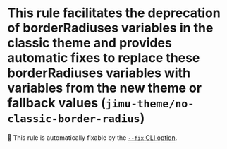 # This rule facilitates the deprecation of borderRadiuses variables in the classic theme and provides automatic fixes to replace these borderRadiuses variables with variables from the new theme or fallback values (`jimu-theme/no-classic-border-radius`)

🔧 This rule is automatically fixable by the [`--fix` CLI option](https://eslint.org/docs/latest/user-guide/command-line-interface#--fix).

<!-- end auto-generated rule header -->
